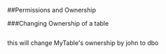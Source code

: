 
##Permissions and Ownership

###Changing Ownership of a table
```sql server
 ```
this will change MyTable's ownership by john to dbo



